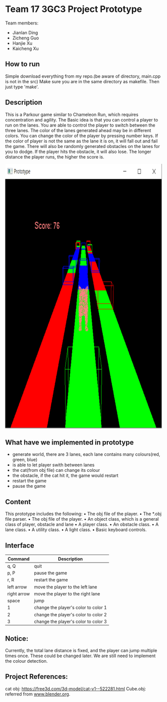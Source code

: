 # Team 17 3GC3 Project Prototype
Team members:
- Jianlan Ding 
- Zicheng Guo
- Hanjie Xu
- Kaicheng Xu

## How to run
Simple download everything from my repo.(be aware of directory, main.cpp is not in the src) Make sure you are in the same directory as makefile. Then just type 'make'.

## Description
This is a Parkour game similar to Chameleon Run, which requires concentration and agility. 
The Basic idea is that you can control a player to run on the lanes. You are able to control the player to switch between the three lanes. The color of the lanes generated ahead may be in different colors. You can change the color of the player by pressing number keys. If the color of player is not the same as the lane it is on, it will fall out and fail the game. There will also be randomly generated obstacles on the lanes for you to dodge. If the player hits the obstacle, it will also lose. The longer distance the player runs, the higher the score is.

<img src="../../images/prototype.png" width="800" height="850">

## What have we implemented in prototype
- generate world, there are 3 lanes, each lane contains many colours(red, green, blue)
- is able to let player swith between lanes
- the cat(from obj file) can change its colour
- the obstacle, if the cat hit it, the game would restart
- restart the game
- pause the game

## Content
This prototype includes the following:
• The obj file of the player.
• The *.obj file parser.
• The obj file of the player.
• An object class, which is a general class of player, obstacle and lane
• A player class.
• An obstacle class.
• A lane class.
• A utility class.
• A light class.
• Basic keyboard controls.


## Interface
| Command  | Description  |
|---|---|
| q, Q  | quit  |
| p, P  | pause the game  |
| r, R  | restart the game  |
| left arrow  | move the player to the left lane |
| right arrow  | move the player to the right lane  |
| space  | jump  |   
| 1  | change the player's color to color 1  |   
| 2  | change the player's color to color 2  |   
| 3  | change the player's color to color 3  |   

## Notice:
Currently, the total lane distance is fixed, and the player can jump multiple times once. These could be changed later. We are still need to implement the colour detection.

## Project References: 
cat obj: https://free3d.com/3d-model/cat-v1--522281.html
Cube.obj: referred from www.blender.org.

 
 

 
